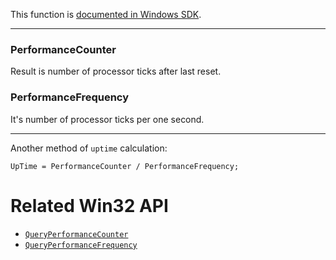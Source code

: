 This function is [documented in Windows SDK](https://learn.microsoft.com/en-us/windows/win32/devnotes/ntqueryperformancecounter).

---

### PerformanceCounter

Result is number of processor ticks after last reset.

### PerformanceFrequency

It's number of processor ticks per one second.

---

Another method of `uptime` calculation:

`UpTime = PerformanceCounter / PerformanceFrequency;`

# Related Win32 API
 - [`QueryPerformanceCounter`](https://learn.microsoft.com/en-us/windows/win32/api/profileapi/nf-profileapi-queryperformancecounter)
 - [`QueryPerformanceFrequency`](https://learn.microsoft.com/en-us/windows/win32/api/profileapi/nf-profileapi-queryperformancefrequency)
